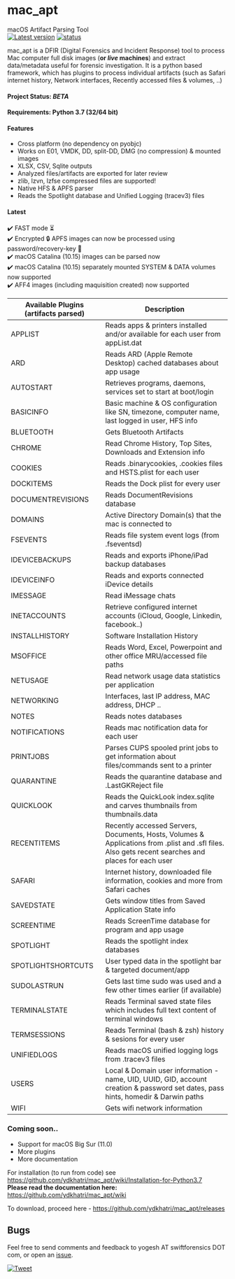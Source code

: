 # mac_apt
macOS Artifact Parsing Tool   
[![Latest version](https://img.shields.io/badge/version-v0.6-blue)](https://github.com/ydkhatri/mac_apt/releases/tag/v0.6-beta)
[![status](https://img.shields.io/badge/status-beta-red)]()

mac_apt is a DFIR (Digital Forensics and Incident Response) tool to process Mac computer full disk images (**or _live_ machines**) and extract data/metadata useful for forensic investigation. It is a python based framework, which has plugins to process individual artifacts (such as Safari internet history, Network interfaces, Recently accessed files & volumes, ..)

#### Project Status: _BETA_
#### Requirements: Python 3.7 (32/64 bit)

#### Features
* Cross platform (no dependency on pyobjc)
* Works on E01, VMDK, DD, split-DD, DMG (no compression) & mounted images  
* XLSX, CSV, Sqlite outputs
* Analyzed files/artifacts are exported for later review
* zlib, lzvn, lzfse compressed files are supported!
* Native HFS & APFS parser
* Reads the Spotlight database and Unified Logging (tracev3) files

#### Latest
:heavy_check_mark: FAST mode :hourglass_flowing_sand:   
:heavy_check_mark: Encrypted :lock: APFS images can now be processed using password/recovery-key :key:   
:heavy_check_mark: macOS Catalina (10.15) images can be parsed now  
:heavy_check_mark: macOS Catalina (10.15) separately mounted SYSTEM & DATA volumes now supported  
:heavy_check_mark: AFF4 images (including maquisition created) now supported

Available Plugins (artifacts parsed) | Description 
------------------ | ---------------
APPLIST | Reads apps & printers installed and/or available for each user from appList.dat
ARD | Reads ARD (Apple Remote Desktop) cached databases about app usage
AUTOSTART | Retrieves programs, daemons, services set to start at boot/login
BASICINFO | Basic machine & OS configuration like SN, timezone, computer name, last logged in user, HFS info
BLUETOOTH | Gets Bluetooth Artifacts
CHROME | Read Chrome History, Top Sites, Downloads and Extension info
COOKIES | Reads .binarycookies, .cookies files and HSTS.plist for each user
DOCKITEMS | Reads the Dock plist for every user
DOCUMENTREVISIONS | Reads DocumentRevisions database
DOMAINS | Active Directory Domain(s) that the mac is connected to
FSEVENTS | Reads file system event logs (from .fseventsd)
IDEVICEBACKUPS | Reads and exports iPhone/iPad backup databases
IDEVICEINFO | Reads and exports connected iDevice details
IMESSAGE | Read iMessage chats
INETACCOUNTS | Retrieve configured internet accounts (iCloud, Google, Linkedin, facebook..)
INSTALLHISTORY | Software Installation History
MSOFFICE | Reads Word, Excel, Powerpoint and other office MRU/accessed file paths
NETUSAGE | Read network usage data statistics per application
NETWORKING | Interfaces, last IP address, MAC address, DHCP ..
NOTES | Reads notes databases
NOTIFICATIONS | Reads mac notification data for each user
PRINTJOBS | Parses CUPS spooled print jobs to get information about files/commands sent to a printer
QUARANTINE | Reads the quarantine database and .LastGKReject file
QUICKLOOK | Reads the QuickLook index.sqlite and carves thumbnails from thumbnails.data
RECENTITEMS | Recently accessed Servers, Documents, Hosts, Volumes & Applications from .plist and .sfl files. Also gets recent searches and places for each user
SAFARI | Internet history, downloaded file information, cookies and more from Safari caches
SAVEDSTATE | Gets window titles from Saved Application State info
SCREENTIME | Reads ScreenTime database for program and app usage
SPOTLIGHT | Reads the spotlight index databases
SPOTLIGHTSHORTCUTS | User typed data in the spotlight bar & targeted document/app
SUDOLASTRUN | Gets last time sudo was used and a few other times earlier (if available)
TERMINALSTATE | Reads Terminal saved state files which includes full text content of terminal windows
TERMSESSIONS | Reads Terminal (bash & zsh) history & sesions for every user
UNIFIEDLOGS | Reads macOS unified logging logs from .tracev3 files
USERS | Local & Domain user information - name, UID, UUID, GID, account creation & password set dates, pass hints, homedir & Darwin paths
WIFI | Gets wifi network information

### Coming soon..
* Support for macOS Big Sur (11.0)
* More plugins
* More documentation

For installation (to run from code) see https://github.com/ydkhatri/mac_apt/wiki/Installation-for-Python3.7  
**Please read the documentation here:** https://github.com/ydkhatri/mac_apt/wiki

To download, proceed here - https://github.com/ydkhatri/mac_apt/releases

## Bugs
Feel free to send comments and feedback to yogesh AT swiftforensics DOT com, or open an [issue](https://github.com/ydkhatri/mac_apt/issues).  

[![Tweet](https://img.shields.io/twitter/url?style=social&url=https%3A%2F%2Ftwitter.com%2Fswiftforensics)](https://twitter.com/swiftforensics)
